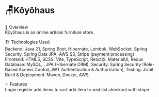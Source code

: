 # 🪑Kōyōhaus
📖 Overview  
Kōyōhaus is an online artisan furniture store. 

🏗️ Technologies Used  
Backend: Java 21, Spring Boot, Hibernate, Lombok, WebSocket, Spring Security, Spring Data JPA, AWS S3, Stripe (payment processing)  
Frontend: HTML5, SCSS, Vite, TypeScript, ReactjS, MaterialUI, Redux
Database: MySQL, , JPA (Hibernate ORM), 
Security: Spring Security (Role-Based Access Control,JWT Authentication & Authorization), 
Testing: JUnit  
Build & Deployment: Maven, Docker, AWS  
  
✨ Features   
Login  register  add items to cart  add item to wishlist  checkout with stripe 
